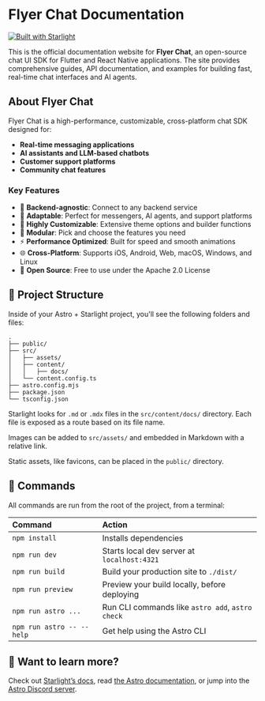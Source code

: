 # Flyer Chat Documentation

[![Built with Starlight](https://astro.badg.es/v2/built-with-starlight/tiny.svg)](https://starlight.astro.build)

This is the official documentation website for **Flyer Chat**, an open-source chat UI SDK for Flutter and React Native applications. The site provides comprehensive guides, API documentation, and examples for building fast, real-time chat interfaces and AI agents.

## About Flyer Chat

Flyer Chat is a high-performance, customizable, cross-platform chat SDK designed for:

- **Real-time messaging applications**
- **AI assistants and LLM-based chatbots**
- **Customer support platforms**
- **Community chat features**

### Key Features

- 🔄 **Backend-agnostic**: Connect to any backend service
- 🧬 **Adaptable**: Perfect for messengers, AI agents, and support platforms
- 🎨 **Highly Customizable**: Extensive theme options and builder functions
- 🧩 **Modular**: Pick and choose the features you need
- ⚡ **Performance Optimized**: Built for speed and smooth animations
- 🌐 **Cross-Platform**: Supports iOS, Android, Web, macOS, Windows, and Linux
- 📜 **Open Source**: Free to use under the Apache 2.0 License

## 🚀 Project Structure

Inside of your Astro + Starlight project, you'll see the following folders and files:

```
.
├── public/
├── src/
│   ├── assets/
│   ├── content/
│   │   ├── docs/
│   └── content.config.ts
├── astro.config.mjs
├── package.json
└── tsconfig.json
```

Starlight looks for `.md` or `.mdx` files in the `src/content/docs/` directory. Each file is exposed as a route based on its file name.

Images can be added to `src/assets/` and embedded in Markdown with a relative link.

Static assets, like favicons, can be placed in the `public/` directory.

## 🧞 Commands

All commands are run from the root of the project, from a terminal:

| Command                   | Action                                           |
| :------------------------ | :----------------------------------------------- |
| `npm install`             | Installs dependencies                            |
| `npm run dev`             | Starts local dev server at `localhost:4321`      |
| `npm run build`           | Build your production site to `./dist/`          |
| `npm run preview`         | Preview your build locally, before deploying     |
| `npm run astro ...`       | Run CLI commands like `astro add`, `astro check` |
| `npm run astro -- --help` | Get help using the Astro CLI                     |

## 👀 Want to learn more?

Check out [Starlight’s docs](https://starlight.astro.build/), read [the Astro documentation](https://docs.astro.build), or jump into the [Astro Discord server](https://astro.build/chat).
